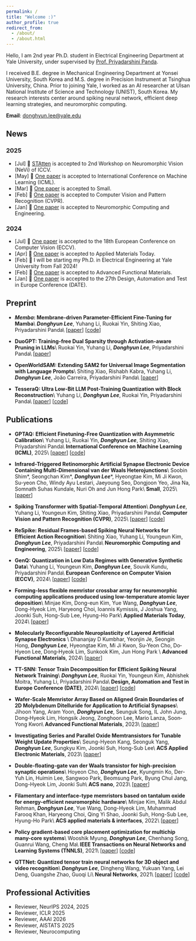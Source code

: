 ```yaml
---
permalink: /
title: "Welcome :)"
author_profile: true
redirect_from: 
  - /about/
  - /about.html
---
```



Hello, I am 2nd year Ph.D. student in Electrical Engineering Department at Yale University, under supervised by [Prof. Priyadarshini Panda](https://intelligentcomputinglab.yale.edu/principal-investigator).


I received B.E. degree in Mechanical Engineering Department at Yonsei University, South Korea and M.S. degree in Precision Instrument at Tsinghua University, China. Prior to joining Yale, I worked as an AI researcher at Ulsan National Institute of Science and Technology (UNIST), South Korea. My research interests center around spiking neural network, efficient deep learning strategies, and neuromorphic computing.


**Email**: donghyun.lee@yale.edu

[//]: # ([![Hits]&#40;https://hits.sh/donghyunli.github.io.svg?style=plastic&color=23E7E7E7&#41;]&#40;https://hits.sh/donghyunli.github.io/&#41;)

## News
### 2025
- [Jul] 📖 [STAtten](https://openaccess.thecvf.com/content/CVPR2025/papers/Lee_Spiking_Transformer_with_Spatial-Temporal_Attention_CVPR_2025_paper.pdf) is accepted to 2nd Workshop on Neuromorphic Vision (NeVi) of ICCV.
- [May] 📖 [One paper](https://arxiv.org/pdf/2504.02692) is accepted to International Conference on Machine Learning (ICML).
- [Mar] 📖 [One paper](https://onlinelibrary.wiley.com/doi/pdf/10.1002/smll.202410892) is accepted to Small. 
- [Feb] 📖 [One paper](https://arxiv.org/pdf/2409.19764) is accepted to Computer Vision and Pattern Recognition (CVPR). 
- [Jan] 📖 [One paper](https://arxiv.org/pdf/2409.01564) is accepted to Neuromorphic Computing and Engineering. 

### 2024
- [Jul] 📖 [One paper](https://arxiv.org/pdf/2312.05272) is accepted to the 18th European Conference on Computer Vision (ECCV). 
- [Apr] 📖 [One paper](https://www.sciencedirect.com/science/article/pii/S2352940724001501) is accepted to Applied Materials Today. 
- [Feb] 🎉 I will be starting my Ph.D. in Electrical Engineering at Yale University from Fall 2024!
- [Feb] 📖 [One paper](https://onlinelibrary.wiley.com/doi/full/10.1002/adfm.202311994) is accepted to Advanced Functional Materials.
- [Jan] 📖 [One paper](https://arxiv.org/pdf/2401.08001) is accepted to the 27th Design, Automation and Test in Europe Conference (DATE).

## Preprint
- ***Memba*: Membrane-driven Parameter-Efficient Fine-Tuning for Mamba**\\
***Donghyun Lee***, Yuhang Li, Ruokai Yin, Shiting Xiao, Priyadarshini Panda\\
[[paper](https://arxiv.org/pdf/2506.18184)] [[code](https://github.com/Intelligent-Computing-Lab-Yale/Memba)]

- **DuoGPT: Training-free Dual Sparsity through Activation-aware Pruning in LLMs**\\
Ruokai Yin, Yuhang Li, ***Donghyun Lee***, Priyadarshini Panda\\
[[paper](https://arxiv.org/pdf/2506.20194)]

- **OpenWorldSAM: Extending SAM2 for Universal Image Segmentation with Language Prompts**\\
Shiting Xiao, Rishabh Kabra, Yuhang Li, ***Donghyun Lee***, João Carreira, Priyadarshini Panda\\
[[paper](https://arxiv.org/pdf/2507.05427)]

- **TesseraQ: Ultra Low-Bit LLM Post-Training Quantization with Block Reconstruction**\\
Yuhang Li, ***Donghyun Lee***, Ruokai Yin, Priyadarshini Panda\\
[[paper](https://arxiv.org/pdf/2410.19103)] [[code](https://github.com/Intelligent-Computing-Lab-Yale/TesseraQ)]

## Publications

- **GPTAQ: Efficient Finetuning-Free Quantization with Asymmetric Calibration**\\
Yuhang Li, Ruokai Yin, ***Donghyun Lee***, Shiting Xiao, Priyadarshini Panda\\
**International Conference on Machine Learning (ICML)**, 2025\\
[[paper](https://arxiv.org/pdf/2504.02692)] [[code](https://github.com/Intelligent-Computing-Lab-Yale/GPTQv2)]

- **Infrared-Triggered Retinomorphic Artificial Synapse Electronic Device Containing Multi-Dimensional van der Waals Heterojunctions**\\
Soobin Shim\*, Seongchan Kim\*, ***Donghyun Lee***\*, Hyeongtae Kim, Mi Ji Kwon, Su-yeon Cho, Windy Ayu Lestari, Jaeyoung Seo, Dongjoon Yeo, Jina Na, Somnath Suhas Kundale, Nuri Oh and Jun Hong Park\\
**Small**, 2025\\
[[paper](https://onlinelibrary.wiley.com/doi/pdf/10.1002/smll.202410892)]

<!-- - **Scaling Direct Feedback Alignment for ImageNet Training**\\
Yuhang Li, Ruokai Yin, ***Donghyun Lee***, Youngeun Kim, Souvik Kundu, Priyadarshini Panda\\
*Under-review* -->

- **Spiking Transformer with Spatial-Temporal Attention**\\
***Donghyun Lee***, Yuhang Li, Youngeun Kim, Shiting Xiao, Priyadarshini Panda\\
**Computer Vision and Pattern Recognition (CVPR)**, 2025\\
[[paper](https://arxiv.org/pdf/2409.19764)] [[code](https://github.com/Intelligent-Computing-Lab-Yale/STAtten)]

- **ReSpike: Residual Frames-based Spiking Neural Networks for Efficient Action Recognition**\\
Shiting Xiao, Yuhang Li, Youngeun Kim, ***Donghyun Lee***, Priyadarshini Panda\\
**Neuromorphic Computing and Engineering**, 2025\\
[[paper](https://arxiv.org/pdf/2409.01564)] [[code](https://github.com/GinnyXiao/ReSpike)]

- **GenQ: Quantization in Low Data Regimes with Generative Synthetic Data**\\
Yuhang Li, Youngeun Kim, ***Donghyun Lee***, Souvik Kundu, Priyadarshini Panda\\
**European Conference on Computer Vision (ECCV)**, 2024\\
[[paper](https://arxiv.org/pdf/2312.05272)] [[code](https://github.com/Intelligent-Computing-Lab-Yale/GenQ)]

- **Forming-less flexible memristor crossbar array for neuromorphic computing applications produced using low-temperature atomic layer deposition**\\
Minjae Kim, Dong-eun Kim, Yue Wang, ***Donghyun Lee***, Dong-Hyeok Lim, Haryeong Choi, Ioannis Kymissis, J Joshua Yang, Joonki Suh, Hong-Sub Lee, Hyung-Ho Park\\
**Applied Materials Today**, 2024\\
[[paper](https://www.sciencedirect.com/science/article/pii/S2352940724001501)]

- **Molecularly Reconfigurable Neuroplasticity of Layered Artificial Synapse Electronics** \\ 
Dhananjay D Kumbhar, Yeonjin Je, Seongin Hong, ***Donghyun Lee***, Hyeongtae Kim, Mi Ji Kwon, Su‐Yeon Cho, Do‐Hyeon Lee, Dong‐Hyeok Lim, Sunkook Kim, Jun Hong Park \\
**Advanced Functional Materials**, 2024\\
[[paper](https://onlinelibrary.wiley.com/doi/full/10.1002/adfm.202311994)]

- **TT-SNN: Tensor Train Decomposition for Efficient Spiking Neural Network Training**\\
***Donghyun Lee***, Ruokai Yin, Youngeun Kim, Abhishek Moitra, Yuhang Li, Priyadarshini Panda\\
**Design, Automation and Test in Europe Conference (DATE)**, 2024\\
[[paper](https://arxiv.org/pdf/2401.08001)] [[code](https://github.com/donghyunli/TT-SNN)]

- **Wafer‐Scale Memristor Array Based on Aligned Grain Boundaries of 2D Molybdenum Ditelluride for Application to Artificial Synapses**\\
Jihoon Yang, Aram Yoon, ***Donghyun Lee***, Seunguk Song, IL John Jung, Dong‐Hyeok Lim, Hongsik Jeong, Zonghoon Lee, Mario Lanza, Soon‐Yong Kwon\\
**Advanced Functional Materials**, 2023\\
[[paper](https://onlinelibrary.wiley.com/doi/full/10.1002/adfm.202309455)]

- **Investigating Series and Parallel Oxide Memtransistors for Tunable Weight Update Properties**\\
Seung-Hyeon Kang, Seonguk Yang, ***Donghyun Lee***, Sungkyu Kim, Joonki Suh, Hong-Sub Lee\\
**ACS Applied Electronic Materials**, 2023\\
[[paper](https://pubs.acs.org/doi/abs/10.1021/acsaelm.3c00325)]

- **Double-floating-gate van der Waals transistor for high-precision synaptic operations**\\
Hoyeon Cho, ***Donghyun Lee***, Kyungmin Ko, Der-Yuh Lin, Huimin Lee, Sangwoo Park, Beomsung Park, Byung Chul Jang, Dong-Hyeok Lim, Joonki Suh\\
**ACS nano**, 2023\\
[[paper](https://pubs.acs.org/doi/abs/10.1021/acsnano.2c11538)]

- **Filamentary and interface-type memristors based on tantalum oxide for energy-efficient neuromorphic hardware**\\
Minjae Kim, Malik Abdul Rehman, ***Donghyun Lee***, Yue Wang, Dong-Hyeok Lim, Muhammad Farooq Khan, Haryeong Choi, Qing Yi Shao, Joonki Suh, Hong-Sub Lee, Hyung-Ho Park\\
**ACS applied materials & interfaces**, 2022\\
[[paper](https://pubs.acs.org/doi/abs/10.1021/acsami.2c12296)]

- **Policy gradient-based core placement optimization for multichip many-core systems**\\
Wooshik Myung, ***Donghyun Lee***, Chenhang Song, Guanrui Wang, Cheng Ma\\
**IEEE Transactions on Neural Networks and Learning Systems (TNNLS)**, 2021\\
[[paper](https://ieeexplore.ieee.org/abstract/document/9570134/)] [[code](https://github.com/WOOSHIK-M/Core_Placement_with_Reinforcement_Learning)]

- **QTTNet: Quantized tensor train neural networks for 3D object and video recognition**\\
***Donghyun Lee***, Dingheng Wang, Yukuan Yang, Lei Deng, Guangshe Zhao, Guoqi Li\\
**Neural Networks**, 2021\\
[[paper](https://www.sciencedirect.com/science/article/pii/S0893608021002306)] [[code](https://github.com/donghyunli/QTTNet)]



## Professional Activities
- Reviewer, NeurIPS 2024, 2025
- Reviewer, ICLR 2025
- Reviewer, AAAI 2026
- Reviewer, AISTATS 2025
- Reviewer, Neurocomputing